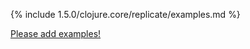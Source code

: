 {% include 1.5.0/clojure.core/replicate/examples.md %}

[Please add examples!](https://github.com/arrdem/grimoire/edit/master/_includes/1.6.0/clojure.core/replicate/examples.md)
